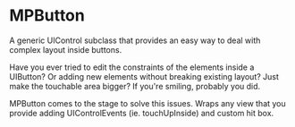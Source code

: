 # MPButton
A generic UIControl subclass that provides an easy way to deal with complex layout inside buttons.

Have you ever tried to edit the constraints of the elements inside a UIButton? Or adding new elements without breaking existing layout? Just make the touchable area bigger? If you're smiling, probably you did.

MPButton comes to the stage to solve this issues. Wraps any view that you provide adding UIControlEvents (ie. touchUpInside) and custom hit box.
